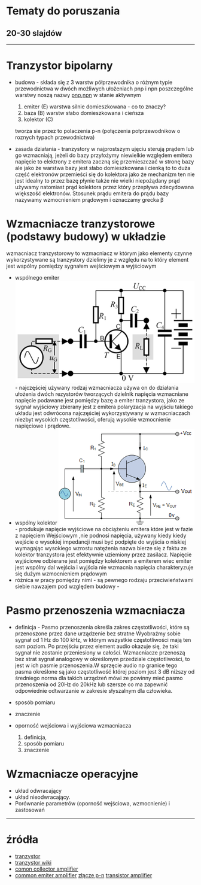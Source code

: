 # Tematy do poruszania 
## 20-30 slajdów

---

# Tranzystor bipolarny

* budowa - składa się z 3 warstw półprzewodnika o różnym typie przewodnictwa w dwóch możliwych ułożeniach pnp i npn poszczególne warstwy noszą nazwy
[pnp]("pnp.png"),[npn]("npn.png") w stanie aktywnym 

	1. emiter (E) warstwa silnie domieszkowana - co to znaczy?
	2. baza (B) warstw słabo domieszkowana i cieńsza
	3. kolektor (C)

	tworza sie przez to polaczenia p-n (połączenia połprzewodnikow o roznych typach przewodnictwa) 

* zasada działania - tranzystory w najprostszym ujęciu sterują prądem lub go wzmacniają, jeżeli do bazy przyłożymy niewielkie względem emitera napięcie to elektrony z emitera zaczną się przemieszczać w stronę bazy ale jako że warstwa bazy jest słabo domieszkowana i cienką to to duża część elektronów przemieści się do kolektora jako że mechanizm ten nie jest idealny to przez bazę płynie także nie wielki niepożądany prąd używamy natomiast prąd kolektora przez który przepływa zdecydowana większość elektronów. Stosunek prądu emitera do prądu bazy nazywamy wzmocnieniem prądowym i oznaczamy grecka β

# Wzmacniacze tranzystorowe (podstawy budowy) w układzie
wzmacniacz tranzystorowy to wzmacniacz w którym jako elementy czynne wykorzystywane są tranzystory dzielimy je z względu na to który element jest wspólny pomiędzy sygnałem wejściowym a wyjściowym 
* wspólnego emiter ![c_emiter](c_emiter.png) - najczęściej używany rodzaj wzmacniacza używa on do działania ułożenia dwóch rezystorów tworzących dzielnik napięcia  wzmacniane napięcie podawane jest pomiędzy bazę a emiter tranzystora, jako ze sygnał wyjściowy zbierany jest z emitera polaryzacja na wyjściu takiego układu jest odwrócona najczęściej wykorzystywany w wzmacniaczach niezbyt wysokich częstotliwości, oferują wysokie wzmocnienie napięciowe i prądowe.
* wspólny kolektor ![c_kolektor](c_kolektor.gif) - produkuje napięcie wyjściowe na obciążeniu emitera które jest w fazie z napięciem Wejściowym ,nie podnosi napięcia, 
używany kiedy kiedy wejście o wysokiej impedancji musi być podpięte do wyjścia o niskiej wymagając wysokiego wzrostu natężenia nazwa bierze się z faktu ze kolektor tranzystora jest efektywnie uziemiony przez zasilacz. Napięcie wyjściowe odbierane jest pomiędzy kolektorem a emiterem wiec emiter jest wspólny dal wejścia i wyjścia nie wzmacnia napięcia charakteryzuje się dużym wzmocnieniem prądowym
* różnica w pracy pomiędzy nimi - są pewnego rodzaju przeciwieństwami siebie nawzajem pod względem budowy - 

# Pasmo przenoszenia wzmacniacza 

* definicja - Pasmo przenoszenia określa zakres częstotliwości, które są przenoszone przez dane urządzenie bez stratne  Wyobraźmy sobie sygnał od 1 Hz do 100 kHz, w którym wszystkie częstotliwości mają ten sam poziom. Po przejściu przez element audio okazuje się, że taki sygnał nie zostanie przeniesiony w całości. Wzmacniacze przenoszą bez strat sygnał analogowy w określonym przedziale częstotliwości, to jest w ich pasmie przenoszenia.W sprzęcie audio np granice tego pasma określone są jako częstotliwość której poziom jest 3 dB niższy od średniego norma dla takich urządzeń mówi ze powinny mieć pasmo przenoszenia od 20Hz do 20kHz lub szersze co ma zapewnić odpowiednie odtwarzanie w zakresie słyszalnym dla człowieka.

* sposób pomiaru
* znaczenie
* oporność wejściowa i wyjściowa wzmacniacza 
	
	1. definicja,
	2. sposób pomiaru
	3. znaczenie

# Wzmacniacze operacyjne

* układ odwracający
* układ nieodwracający.
* Porównanie parametrów (oporność wejściowa, wzmocnienie) i zastosowań

---

# źródła

* [tranzystor](https://ea.elportal.pl/bipolarne.html)
* [tranzystor wiki](https://pl.wikipedia.org/wiki/Tranzystor_bipolarny)
* [comon collector amplifier](https://www.electronics-tutorials.ws/amplifier/common-collector-amplifier.html)
* [common emiter amplifier](https://www.electronics-tutorials.ws/amplifier/amp_2.html)
 [złącze p-n](https://pl.wikipedia.org/wiki/Z%C5%82%C4%85cze_p-n)
 [transistor amplifier](https://www.tutorialspoint.com/amplifiers/transistor_as_an_amplifier.htm)
